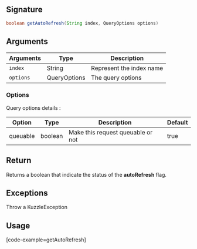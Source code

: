 ## Signature

``` java
boolean getAutoRefresh(String index, QueryOptions options)
```

## Arguments

| Arguments     | Type        | Description |
|---------------|-------------|----------------------------------------|
| ``index``     | String      | Represent the index name |
| ``options``   | QueryOptions | The query options |

### __Options__

Query options details :

| Option   | Type    | Description                       | Default |
| -------- | ------- | --------------------------------- | ------- |
| queuable | boolean | Make this request queuable or not | true    |

## Return

Returns a boolean that indicate the status of the **autoRefresh** flag.

## Exceptions

Throw a KuzzleException

## Usage

[code-example=getAutoRefresh]
